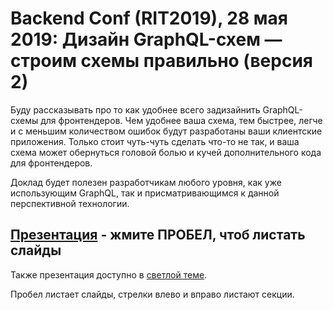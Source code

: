 # Backend Conf (RIT2019), 28 мая 2019: Дизайн GraphQL-схем — строим схемы правильно (версия 2)

Буду рассказывать про то как удобнее всего задизайнить GraphQL-схемы для фронтендеров. Чем удобнее ваша схема, тем быстрее, легче и с меньшим количеством ошибок будут разработаны ваши клиентские приложения. Только стоит чуть-чуть сделать что-то не так, и ваша схема может обернуться головой болью и кучей дополнительного кода для фронтендеров.

Доклад будет полезен разработчикам любого уровня, как уже использующим GraphQL, так и присматривающимся к данной перспективной технологии.

## [Презентация](https://nodkz.github.io/conf-talks/talks/2019.05.28-backend-conf-moscow/index.html) - жмите ПРОБЕЛ, чтоб листать слайды

Также презентация доступно в [светлой теме](https://nodkz.github.io/conf-talks/talks/2019.05.28-backend-conf-moscow/white.html).

Пробел листает слайды, стрелки влево и вправо листают секции.
